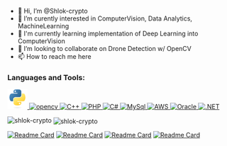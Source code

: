 - 👋 Hi, I’m @Shlok-crypto
- 👀 I’m curently interested in ComputerVision, Data Analytics, MachineLearning 
- 🌱 I'm currently learning implementation of Deep Learning into ComputerVision
- 💞️ I’m looking to collaborate on Drone Detection w/ OpenCV
- 📫 How to reach me here

<h3 align="left">Languages and Tools:</h3>
<p align="left"> 
<a href="https://www.python.org" target="_blank"> <img src="https://raw.githubusercontent.com/devicons/devicon/master/icons/python/python-original.svg" alt="python" width="45" height="45"/> </a>     
<a href="https://opencv.org/" target="_blank"> <img src="https://www.vectorlogo.zone/logos/opencv/opencv-icon.svg" alt="opencv" width="45" height="45"/> </a>                   
<a href="http://www.cplusplus.org/" target="_blank"> <img src="https://cdn.worldvectorlogo.com/logos/c.svg" alt="C++" width="45" height="45"/> </a>
<a href="https://www.php.net/" target="_blank"> <img src="https://cdn.worldvectorlogo.com/logos/php-1.svg" alt="PHP" width="45" height="45"/> </a>
<a href="https://dotnet.microsoft.com/languages/csharp/" target="_blank"> <img src="https://seeklogo.com/images/C/c-sharp-c-logo-02F17714BA-seeklogo.com.png" alt="C#" width="45" height="45"/> </a> 
<a href="https://www.mysql.com/" target="_blank"> <img src="https://cdn.worldvectorlogo.com/logos/mysql-3.svg" alt="MySql" width="45" height="45"/> </a>
<a href="https://aws.amazon.com/" target="_blank"> <img src="https://cdn.worldvectorlogo.com/logos/aws-2.svg" alt="AWS" width="45" height="45"/> </a>
<a href="https://www.oracle.com/database/" target="_blank"> <img src="https://cdn.worldvectorlogo.com/logos/oracle-3.svg" alt="Oracle" width="45" height="45"/> </a>
<a href="https://dotnet.microsoft.com/" target="_blank"> <img src="https://cdn.worldvectorlogo.com/logos/dot-net-core-7.svg" alt=".NET" width="45" height="45"/> </a>
</p>

<p align="left"> 
<p><img align="left" src="https://github-readme-stats.vercel.app/api?username=shlok-crypto&hide=prs,issues,contribs&show_icons=true&locale=en&bg_color=30,e96443,904e95&title_color=fff&text_color=fff" alt="shlok-crypto" /></p>
<p>&nbsp;<img align="center" src="https://github-readme-stats.vercel.app/api/top-langs?username=shlok-crypto&show_icons=true&locale=en&layout=compact&bg_color=30,e96443,904e95&title_color=fff&text_color=fff" alt="shlok-crypto" /></p>
</P>


  [![Readme Card](https://github-readme-stats.vercel.app/api/pin/?username=shlok-crypto&repo=University-Facial-Multifactor-Authentication-System&theme=radical)](https://github.com/Shlok-crypto/University-Facial-Multifactor-Authentication-System)
  [![Readme Card](https://github-readme-stats.vercel.app/api/pin/?username=shlok-crypto&repo=Hand-Detection_Real-Time_30fps&theme=radical)](https://github.com/Shlok-crypto/Hand-Detection_Real-Time_30fps)
  [![Readme Card](https://github-readme-stats.vercel.app/api/pin/?username=shlok-crypto&repo=Invisibility-Cloak&&theme=radical)](https://github.com/Shlok-crypto/Invisibility-Cloak)
  [![Readme Card](https://github-readme-stats.vercel.app/api/pin/?username=shlok-crypto&repo=Steganography-Software&theme=radical)](https://github.com/Shlok-crypto/Steganography-Software)

<!---
Shlok-crypto/Shlok-crypto is a ✨ special ✨ repository because its `README.md` (this file) appears on your GitHub profile.
You can click the Preview link to take a look at your changes.
---> 

